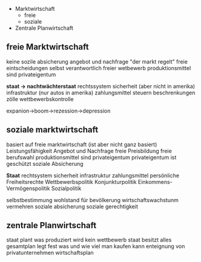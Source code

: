 
+ Marktwirtschaft
	+ freie
	+ soziale
+ Zentrale Planwirtschaft

## freie Marktwirtschaft

keine sozile absicherung
angebot und nachfrage
"der markt regelt"
freie eintscheidungen
selbst verantwortlich
freier wetbewerb
produktionsmittel sind privateigentum

**staat -> nachtwächterstaat**
rechtssystem
sicherheit (aber nicht in amerika)
infrastruktur (nur autos in amerika)
zahlungsmittel
steuern
beschrenkungen zölle
wettbewerbskontrolle

expanion->boom->rezession->depression

## soziale marktwirtschaft

basiert auf freie marktwirtschaft (ist aber nicht ganz basiert)
Leistungsfähigkeit
Angebot und Nachfrage
freie Preisbildung
freie berufswahl
produktionsmittel sind privateigentum
privateigentum ist geschützt
soziale Absicherung

**Staat**
rechtsystem
sicherheit
infrastruktur
zahlungsmittel
persönliche Freiheitsrechte 
Wettbewerbspolitik
Konjunkturpolitik
Einkommens- Vermögenspolitik
Sozialpolitik

selbstbestimmung 
wohlstand für bevölkerung
wirtschaftswachstunm vermehren
soziale absicherung
soziale gerechtigkeit

## zentrale Planwirtschaft

staat plant was produziert wird
kein wettbewerb
staat besitzt alles
gesamtplan legt fest was und wie viel man kaufen kann
enteignung von privatunternehmen
wirtschaftsplan